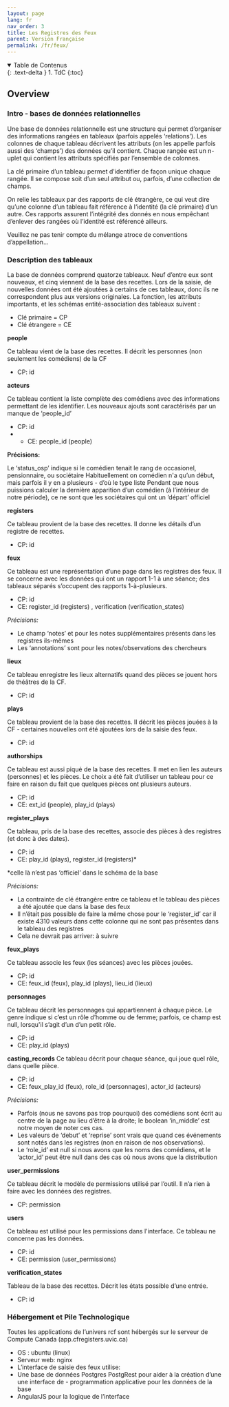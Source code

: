 ```yaml
---
layout: page
lang: fr
nav_order: 3
title: Les Registres des Feux
parent: Version Française
permalink: /fr/feux/
---
```


<details open markdown="block">
  <summary>
    Table de Contenus
  </summary>
  {: .text-delta }
1. TdC
{:toc}
</details>


## Overview

### Intro -  bases de données relationnelles

Une base de données relationnelle est une structure qui permet d’organiser des informations rangées en tableaux  (parfois appelés ‘relations’). Les colonnes de chaque tableau décrivent les attributs (on les appelle parfois aussi des ‘champs’) des données qu’il contient. Chaque rangée est un n-uplet qui contient les attributs spécifiés par l’ensemble de colonnes.

La clé primaire d’un tableau permet d'identifier de façon unique chaque rangée. Il se compose soit d’un seul attribut ou, parfois, d’une collection de champs.

On relie les tableaux par des rapports de clé étrangère, ce qui veut dire qu’une colonne d’un tableau fait référence à  l‘identité (la clé primaire) d’un autre. Ces rapports assurent l’intégrité des donnés en nous empêchant d’enlever des rangées où l’identité est référencé ailleurs.

Veuillez ne pas tenir compte du mélange atroce de conventions d’appellation...

### Description des tableaux

La base de données comprend quatorze tableaux. Neuf d’entre eux sont nouveaux, et cinq viennent de la base des recettes. Lors de la saisie, de nouvelles données ont été ajoutées à certains de ces tableaux, donc ils ne correspondent plus aux versions originales. La fonction, les attributs importants, et les schémas entité-association des tableaux suivent :

- Clé primaire = CP
- Clé étrangere = CE

**people**

Ce tableau vient de la base des recettes. Il décrit les personnes (non seulement les comédiens) de la CF

- CP: id

**acteurs**

Ce tableau contient la liste complète des comédiens avec des informations permettant de les identifier. Les nouveaux ajouts sont caractérisés par un manque de ‘people_id’

- CP: id
- - CE: people_id (people)

__Précisions:__

Le ‘status_osp’ indique si le comédien tenait le rang de occasionel, pensionnaire, ou sociétaire
Habituellement on comédien n'a qu’un début, mais parfois il y en a plusieurs - d’où le type liste
Pendant que nous puissions calculer la dernière apparition d’un comédien (à l’intérieur de notre période), ce ne sont que les sociétaires qui ont un ‘départ’ officiel



**registers**

Ce tableau provient de la base des recettes. Il donne les détails d’un registre de recettes.

- CP: id

**feux**

Ce tableau est une représentation d’une page dans les registres des feux. Il se concerne avec les données qui ont un rapport 1-1 à une séance; des tableaux séparés s’occupent des rapports 1-à-plusieurs.

- CP: id
- CE: register_id (registers) , verification (verification_states)

_Précisions:_
- Le champ ‘notes’ et pour les notes supplémentaires présents dans les registres ils-mêmes
- Les ‘annotations’ sont pour les notes/observations des chercheurs


**lieux**

Ce tableau enregistre les lieux alternatifs quand des pièces se  jouent hors de théâtres de la CF.

- CP: id

**plays**

Ce tableau provient de la base des recettes. Il décrit les pièces jouées à la CF - certaines nouvelles ont été ajoutées lors de la saisie des feux.

- CP: id

**authorships**

Ce tableau est aussi piqué de la base des recettes. Il met en lien les auteurs (personnes) et les pièces. Le choix a été fait d’utiliser un tableau pour ce faire en raison du fait que quelques pièces ont plusieurs auteurs.

- CP: id
- CE: ext_id (people), play_id (plays)


**register_plays**

Ce tableau, pris de la base des recettes, associe des pièces à des registres (et donc à des dates).

- CP: id
- CE: play_id (plays), register_id (registers)*

*celle là n’est pas ‘officiel’ dans le schéma de la base

_Précisions:_

- La contrainte de clé étrangère entre ce tableau et le tableau des pièces a été ajoutée que dans la base des feux
- Il n’était pas possible de faire la même chose pour le ‘register_id’ car il existe 4310 valeurs dans cette colonne qui ne sont pas présentes dans le tableau des registres
- Cela ne devrait pas arriver: à suivre

**feux_plays**

Ce tableau associe les feux (les séances) avec les pièces jouées.

- CP: id
- CE: feux_id (feux), play_id (plays), lieu_id (lieux)


**personnages**

Ce tableau décrit les personnages qui appartiennent à chaque pièce. Le genre indique si c’est un rôle d’homme ou de femme; parfois, ce champ est null, lorsqu'il s’agit d’un d’un petit rôle.

- CP: id
- CE: play_id (plays)

**casting_records**
Ce tableau décrit pour chaque séance, qui joue quel rôle, dans quelle pièce.

- CP: id
- CE: feux_play_id (feux), role_id (personnages), actor_id (acteurs)


_Précisions:_
- Parfois (nous ne savons pas trop pourquoi) des comédiens sont écrit au centre de la page au lieu d’être à la droite; le boolean ‘in_middle’ est notre moyen de noter ces cas.
- Les valeurs de ‘debut’ et ‘reprise’ sont vrais que quand ces événements sont notés dans les registres (non en raison de nos observations).
- Le ‘role_id’ est null si nous avons que les noms des comédiens, et le ‘actor_id’ peut être null dans des cas où nous avons que la distribution


**user_permissions**

Ce tableau décrit le modèle de permissions utilisé par l’outil. Il n’a rien à faire avec les données des registres.

- CP: permission

**users**

Ce tableau est utilisé pour les permissions dans l'interface. Ce tableau ne concerne pas les données.

- CP: id
- CE: permission (user_permissions)


**verification_states**

Tableau de la base des recettes. Décrit les états possible d’une entrée.

- CP: id

### Hébergement et Pile Technologique
Toutes les applications de l’univers rcf sont hébergés sur le serveur de Compute Canada (app.cfregisters.uvic.ca)
- OS : ubuntu (linux)
- Serveur web: nginx
- L’interface de saisie des feux utilise:
- Une base de données Postgres
PostgRest pour aider à la création d’une une interface de - programmation applicative pour les données de la base
- AngularJS pour la logique de l’interface

